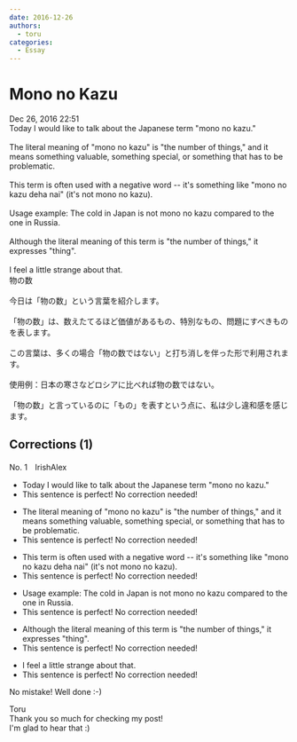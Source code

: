 ```yaml
---
date: 2016-12-26
authors:
  - toru
categories:
  - Essay
---
```


<h1 id="subject_show">Mono no Kazu</h1>
<div class="date">Dec 26, 2016 22:51</div>
<div id="post"><div id="body_show_ori">
Today I would like to talk about the Japanese term "mono no kazu."<br/><br/>The literal meaning of "mono no kazu" is "the number of things," and it means something valuable, something special, or something that has to be problematic.<br/><br/>This term is often used with a negative word -- it's something like "mono no kazu deha nai" (it's not mono no kazu).<br/><br/>Usage example: The cold in Japan is not mono no kazu compared to the one in Russia.<br/><br/>Although the literal meaning of this term is "the number of things," it expresses "thing".<br/><br/>I feel a little strange about that.
</div></div>

<!-- more -->

<div id="post_ja"><div id="body_show_mo">
物の数<br/><br/>今日は「物の数」という言葉を紹介します。<br/><br/>「物の数」は、数えたてるほど価値があるもの、特別なもの、問題にすべきものを表します。<br/><br/>この言葉は、多くの場合「物の数ではない」と打ち消しを伴った形で利用されます。<br/><br/>使用例：日本の寒さなどロシアに比べれば物の数ではない。<br/><br/>「物の数」と言っているのに「もの」を表すという点に、私は少し違和感を感じます。
</div></div>

## Corrections (1)
<div id="block"><div class="first_name"> No. 1　<span class="just_name">IrishAlex</span></div><div id="block2">
<ul class="correction_field">
<li class="incorrect">Today I would like to talk about the Japanese term "mono no kazu."</li>
<li class="corrected perfect">This sentence is perfect! No correction needed!</li>
</ul>
<ul class="correction_field">
<li class="incorrect">The literal meaning of "mono no kazu" is "the number of things," and it means something valuable, something special, or something that has to be problematic.</li>
<li class="corrected perfect">This sentence is perfect! No correction needed!</li>
</ul>
<ul class="correction_field">
<li class="incorrect">This term is often used with a negative word -- it's something like "mono no kazu deha nai" (it's not mono no kazu).</li>
<li class="corrected perfect">This sentence is perfect! No correction needed!</li>
</ul>
<ul class="correction_field">
<li class="incorrect">Usage example: The cold in Japan is not mono no kazu compared to the one in Russia.</li>
<li class="corrected perfect">This sentence is perfect! No correction needed!</li>
</ul>
<ul class="correction_field">
<li class="incorrect">Although the literal meaning of this term is "the number of things," it expresses "thing".</li>
<li class="corrected perfect">This sentence is perfect! No correction needed!</li>
</ul>
<ul class="correction_field">
<li class="incorrect">I feel a little strange about that.</li>
<li class="corrected perfect">This sentence is perfect! No correction needed!</li>
</ul>
<p class="comment_small">
 No mistake! Well done :-)
</p>

</div><div class="name"><span class="just_name">Toru</span><br>
Thank you so much for checking my post!<br/>I'm glad to hear that :)
</div>
</div>
